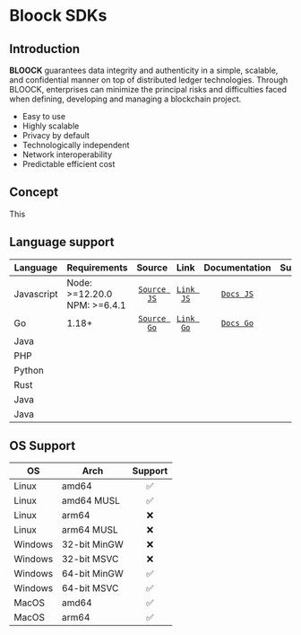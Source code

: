 # Bloock SDKs

## Introduction

**BLOOCK** guarantees data integrity and authenticity in a simple, scalable, and confidential manner on top of distributed ledger technologies. Through BLOOCK, enterprises can minimize the principal risks and difficulties faced when defining, developing and managing a blockchain project. 
-	Easy to use
-	Highly scalable
-	Privacy by default
-	Technologically independent
-	Network interoperability
-	Predictable efficient cost

## Concept

This 

## Language support

|  Language  | Requirements                    | Source        | Link        | Documentation   | Support            |
|------------|---------------------------------|:-------------:|:-----------:|:---------------:|:------------------:|
| Javascript | Node: >=12.20.0<br>NPM: >=6.4.1 | [`Source JS`] | [`Link JS`] | [`Docs JS`]     | :white_check_mark: |
| Go         | 1.18+                           | [`Source Go`] | [`Link Go`] | [`Docs Go`]     | :white_check_mark: |
| Java       |                                 |               |             |                 | :soon:             |
| PHP        |                                 |               |             |                 | :soon:             |
| Python     |                                 |               |             |                 | :soon:             |
| Rust       |                                 |               |             |                 | :soon:             |
| Java       |                                 |               |             |                 | :soon:             |
| Java       |                                 |               |             |                 | :soon:             |

## OS Support

| OS       | Arch          | Support            |
|----------|---------------|:------------------:|
| Linux    | amd64         | :white_check_mark: |
| Linux    | amd64 MUSL    | :white_check_mark: |
| Linux    | arm64         | :x:                |
| Linux    | arm64 MUSL    | :x:                |
| Windows  | 32-bit MinGW  | :x:                |
| Windows  | 32-bit MSVC   | :x:                |
| Windows  | 64-bit MinGW  | :white_check_mark: |
| Windows  | 64-bit MSVC   | :white_check_mark: |
| MacOS    | amd64         | :white_check_mark: |
| MacOS    | arm64         | :white_check_mark: |


[//]: # (sources)

[`Source Go`]: https://github.com/bloock/bloock-sdk/tree/master/languages/go
[`Source JS`]: https://github.com/bloock/bloock-sdk/tree/master/languages/js

[//]: # (links)

[`Link Go`]: https://github.com/bloock/bloock-sdk/tree/master/languages/go
[`Link JS`]: https://github.com/bloock/bloock-sdk/tree/master/languages/js

[//]: # (docs)

[`Docs Go`]: https://github.com/bloock/bloock-sdk/tree/master/languages/go
[`Docs JS`]: https://github.com/bloock/bloock-sdk/tree/master/languages/js
